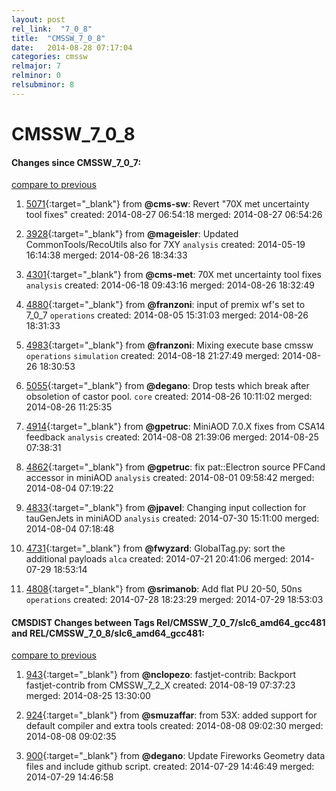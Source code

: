 ```yaml
---
layout: post
rel_link:  "7_0_8"
title:  "CMSSW_7_0_8"
date:   2014-08-28 07:17:04
categories: cmssw
relmajor: 7
relminor: 0
relsubminor: 8
---
```


# CMSSW_7_0_8
#### Changes since CMSSW_7_0_7:

[compare to previous](https://github.com/cms-sw/cmssw/compare/CMSSW_7_0_7...CMSSW_7_0_8)



1. [5071](http://github.com/cms-sw/cmssw/pull/5071){:target="_blank"}  from **@cms-sw**: Revert "70X met uncertainty tool fixes" created: 2014-08-27 06:54:18 merged: 2014-08-27 06:54:26

2. [3928](http://github.com/cms-sw/cmssw/pull/3928){:target="_blank"}  from **@mageisler**: Updated CommonTools/RecoUtils also for 7XY `analysis`  created: 2014-05-19 16:14:38 merged: 2014-08-26 18:34:33

3. [4301](http://github.com/cms-sw/cmssw/pull/4301){:target="_blank"}  from **@cms-met**: 70X met uncertainty tool fixes `analysis`  created: 2014-06-18 09:43:16 merged: 2014-08-26 18:32:49

4. [4880](http://github.com/cms-sw/cmssw/pull/4880){:target="_blank"}  from **@franzoni**: input of premix wf's set to 7_0_7 `operations`  created: 2014-08-05 15:31:03 merged: 2014-08-26 18:31:33

5. [4983](http://github.com/cms-sw/cmssw/pull/4983){:target="_blank"}  from **@franzoni**: Mixing execute base cmssw `operations`  `simulation`  created: 2014-08-18 21:27:49 merged: 2014-08-26 18:30:53

6. [5055](http://github.com/cms-sw/cmssw/pull/5055){:target="_blank"}  from **@degano**: Drop tests which break after obsoletion of castor pool. `core`  created: 2014-08-26 10:11:02 merged: 2014-08-26 11:25:35

7. [4914](http://github.com/cms-sw/cmssw/pull/4914){:target="_blank"}  from **@gpetruc**: MiniAOD 7.0.X fixes from CSA14 feedback `analysis`  created: 2014-08-08 21:39:06 merged: 2014-08-25 07:38:31

8. [4862](http://github.com/cms-sw/cmssw/pull/4862){:target="_blank"}  from **@gpetruc**: fix pat::Electron source PFCand accessor in miniAOD `analysis`  created: 2014-08-01 09:58:42 merged: 2014-08-04 07:19:22

9. [4833](http://github.com/cms-sw/cmssw/pull/4833){:target="_blank"}  from **@jpavel**: Changing input collection for tauGenJets in miniAOD `analysis`  created: 2014-07-30 15:11:00 merged: 2014-08-04 07:18:48

10. [4731](http://github.com/cms-sw/cmssw/pull/4731){:target="_blank"}  from **@fwyzard**: GlobalTag.py: sort the additional payloads `alca`  created: 2014-07-21 20:41:06 merged: 2014-07-29 18:53:14

11. [4808](http://github.com/cms-sw/cmssw/pull/4808){:target="_blank"}  from **@srimanob**: Add flat PU 20-50, 50ns `operations`  created: 2014-07-28 18:23:29 merged: 2014-07-29 18:53:03

#### CMSDIST Changes between Tags Rel/CMSSW_7_0_7/slc6_amd64_gcc481 and REL/CMSSW_7_0_8/slc6_amd64_gcc481:

[compare to previous](https://github.com/cms-sw/cmsdist/compare/Rel/CMSSW_7_0_7/slc6_amd64_gcc481...REL/CMSSW_7_0_8/slc6_amd64_gcc481)



1. [943](http://github.com/cms-sw/cmsdist/pull/943){:target="_blank"}  from **@nclopezo**: fastjet-contrib: Backport fastjet-contrib from CMSSW_7_2_X created: 2014-08-19 07:37:23 merged: 2014-08-25 13:30:00

2. [924](http://github.com/cms-sw/cmsdist/pull/924){:target="_blank"}  from **@smuzaffar**: from 53X: added support for default compiler and extra tools created: 2014-08-08 09:02:30 merged: 2014-08-08 09:02:35

3. [900](http://github.com/cms-sw/cmsdist/pull/900){:target="_blank"}  from **@degano**: Update Fireworks Geometry data files and include github script. created: 2014-07-29 14:46:49 merged: 2014-07-29 14:46:58
